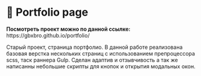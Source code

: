 <h1>💼 Portfolio page</h1>
<p>
  <strong>
    Посмотреть проект можно по данной ссылке: 
  </strong>
  https://gbxbro.github.io/portfolio/
</p>
<p>Старый проект, страница портфолио. В данной работе реализована базовая верстка нескольких страниц с использованием препроцессора scss, таск раннера Gulp.
  Сделан адаптив и отзывчивость а так же написанны небольшие скрипты для кнопок и открытия модальных окон.
</p>
